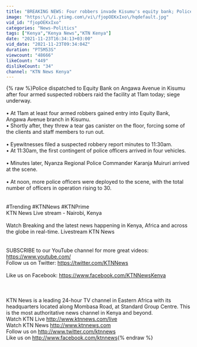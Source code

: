 ```yaml
---
title: "BREAKING NEWS: Four robbers invade Kisumu's equity bank; Police dispatched to contain siege"
image: "https:\/\/i.ytimg.com\/vi\/fjopOEKxIxo\/hqdefault.jpg"
vid_id: "fjopOEKxIxo"
categories: "News-Politics"
tags: ["Kenya","Kenya News","KTN Kenya"]
date: "2021-11-23T16:34:13+03:00"
vid_date: "2021-11-23T09:34:04Z"
duration: "PT5M53S"
viewcount: "48666"
likeCount: "449"
dislikeCount: "34"
channel: "KTN News Kenya"
---
```

{% raw %}Police dispatched to Equity Bank on Angawa Avenue in Kisumu after four armed suspected robbers raid the facility at 11am today; siege underway.<br /><br />• At 11am at least four armed robbers gained entry into Equity Bank, Angawa Avenue branch in Kisumu.<br />• Shortly after, they threw a tear gas canister on the floor, forcing some of the clients and staff members to run out.<br /><br />• Eyewitnesses filed a suspected robbery report minutes to 11:30am.<br />• At 11:30am, the first contingent of police officers arrived in four vehicles.<br /><br />• Minutes later, Nyanza Regional Police Commander Karanja Muiruri arrived at the scene.<br /><br />• At noon, more police officers were deployed to the scene, with the total number of officers in operation rising to 30.<br /><br /><br />#Trending #KTNNews #KTNPrime <br />KTN News Live stream - Nairobi, Kenya<br /><br />Watch Breaking and the latest news happening in Kenya, Africa and across the globe in real-time. Livestream KTN News<br /><br /><br />SUBSCRIBE to our YouTube channel for more great videos: <a rel="nofollow" target="blank" href="https://www.youtube.com/">https://www.youtube.com/</a><br />Follow us on Twitter: <a rel="nofollow" target="blank" href="https://twitter.com/KTNNews">https://twitter.com/KTNNews</a>  <br /><br />Like us on Facebook: <a rel="nofollow" target="blank" href="https://www.facebook.com/KTNNewsKenya">https://www.facebook.com/KTNNewsKenya</a> <br /><br /><br /><br />KTN News is a leading 24-hour TV channel in Eastern Africa with its headquarters located along Mombasa Road, at Standard Group Centre. This is the most authoritative news channel in Kenya and beyond.<br />Watch KTN Live  <a rel="nofollow" target="blank" href="http://www.ktnnews.com/live">http://www.ktnnews.com/live</a><br />Watch KTN News <a rel="nofollow" target="blank" href="http://www.ktnnews.com">http://www.ktnnews.com</a><br />Follow us on <a rel="nofollow" target="blank" href="http://www.twitter.com/ktnnews">http://www.twitter.com/ktnnews</a><br />Like us on <a rel="nofollow" target="blank" href="http://www.facebook.com/ktnnews">http://www.facebook.com/ktnnews</a>{% endraw %}
